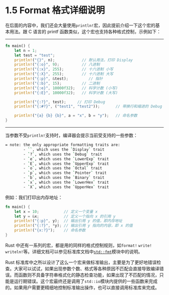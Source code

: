 # 1.5 Format 格式详细说明

在后面的内容中，我们还会大量使用`println!`宏，因此提前介绍一下这个宏的基本用法。跟 C 语言的 printf 函数类似，这个宏也支持各种格式控制，示例如下：

---

```rust
fn main() {
    let n = 1;
    let test = "test";
    println!("{}", n);            // 默认用法，打印 Display
    println!("{:o}", 9);          // 八进制
    println!("{:x}", 255);        // 十六进制 小写
    println!("{:X}", 255);        // 十六进制 大写
    println!("{:p}", &test);         // 指针
    println!("{:b}", 15);         // 二进制
    println!("{:e}", 10000f32);   // 科学计数 (小写)
    println!("{:E}", 10000f32);   // 科学计数 (大写)

    println!("{:?}", test);     // 打印 Debug
    println!("{:#?}", ("test1", "test2"));       // 带换行和缩进的 Debug 打印

    println!("{a} {b} {b}", a = "x", b = "y");   // 命名参数
}
```

---

当参数不受`println!`支持时，编译器会提示当前受支持的一些参数：

```sh
= note: the only appropriate formatting traits are:
        - ``, which uses the `Display` trait
        - `?`, which uses the `Debug` trait
        - `e`, which uses the `LowerExp` trait
        - `E`, which uses the `UpperExp` trait
        - `o`, which uses the `Octal` trait
        - `p`, which uses the `Pointer` trait
        - `b`, which uses the `Binary` trait
        - `x`, which uses the `LowerHex` trait
        - `X`, which uses the `UpperHex` trait
```

例如：我们打印出内存地址：

```rust
fn main() {
    let x = 10;           // 定义一个变量 x
    let y = &x;           // 定义一个指向 x 的引用 y
    println!("{:p}", y);  // 输出引用 y 的值，即内存地址
    println!("{:?}", *y); // 输出引用 y 指向的内容，即 x 的值
    println!("{x:?}");    // 命名参数
}
```

Rust 中还有一系列的宏，都是用的同样的格式控制规则，如`format!` `write!` `writeln!`等。详细文档可以参见标准库文档中[`std::fmt`](https://doc.rust-lang.org/std/fmt/index.html)模块中的说明。

Rust 标准库中之所以设计了这么一个宏来做标准输出，主要是为了更好地错误检查。大家可以试试，如果出现参数个数、格式等各种原因不匹配会直接导致编译错误。而函数则不具备字符串格式化的静态检查功能，如果出现了不匹配的情况，只能是运行期错误。这个宏最终还是调用了`std::io`模块内提供的一些函数来完成的。如果用户需要更精细地控制标准输出操作，也可以直接调用标准库来完成。
